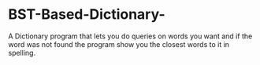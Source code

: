 # BST-Based-Dictionary-
A Dictionary program that lets you do queries on words you want and if the word was not found the program show you the closest words to it in spelling.
